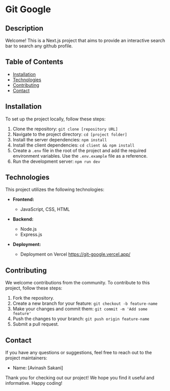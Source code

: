 # Git Google

## Description

Welcome! This is a Next.js project that aims to provide an interactive search bar to search any github profile.

## Table of Contents

- [Installation](#installation)
- [Technologies](#technologies)
- [Contributing](#contributing)
- [Contact](#contact)

## Installation

To set up the project locally, follow these steps:

1. Clone the repository: `git clone [repository URL]`
2. Navigate to the project directory: `cd [project folder]`
3. Install the server dependencies: `npm install`
4. Install the client dependencies: `cd client && npm install`
5. Create a `.env` file in the root of the project and add the required environment variables. Use the `.env.example` file as a reference.
6. Run the development server: `npm run dev`



## Technologies

This project utilizes the following technologies:

- **Frontend:**
  - JavaScript, CSS, HTML

- **Backend:**
  - Node.js
  - Express.js

- **Deployment:**
  - Deployment on Vercel https://git-google.vercel.app/

## Contributing

We welcome contributions from the community. To contribute to this project, follow these steps:

1. Fork the repository.
2. Create a new branch for your feature: `git checkout -b feature-name`
3. Make your changes and commit them: `git commit -m 'Add some feature'`
4. Push the changes to your branch: `git push origin feature-name`
5. Submit a pull request.


## Contact

If you have any questions or suggestions, feel free to reach out to the project maintainers:

- Name: [Avinash Sakani]


Thank you for checking out our project! We hope you find it useful and informative. Happy coding!
